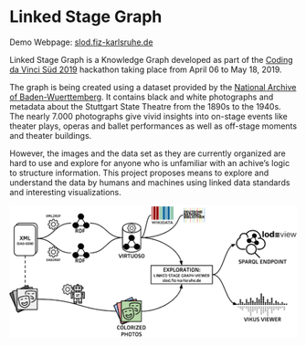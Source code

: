 # Linked Stage Graph

Demo Webpage: [slod.fiz-karlsruhe.de](http://slod.fiz-karlsruhe.de)

Linked Stage Graph is a Knowledge Graph developed as part of the [Coding da Vinci Süd 2019](https://codingdavinci.de/events/sued/) hackathon taking place from April 06 to May 18, 2019.

The graph is being created using a dataset provided by the [National Archive of Baden-Wuerttemberg](https://www.landesarchiv-bw.de/web). It contains black and white photographs and metadata about the Stuttgart State Theatre from the 1890s to the 1940s. The nearly 7.000 photographs give vivid insights into on-stage events like theater plays, operas and ballet performances as well as off-stage moments and theater buildings. 

However, the images and the data set as they are currently organized are hard to use and explore for anyone who is unfamiliar with an achive’s logic to structure information. This project proposes means to explore and understand the data by humans and machines using linked data standards and interesting visualizations.

![Workflow](SlodView/src/main/webapp/resources/img/workflow.png)



